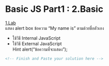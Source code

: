 # Basic JS Part1 : 2.Basic

[1.Lab](https://docs.google.com/presentation/d/1T4DDUDww4SaNukwR0CNMQ8JdgCpn4sSjf53uqSn5vi8/edit#slide=id.gbbd827717a_1_7)  
แสดง alert box ข้อความ “My name is” ตามด้วยชื่อตัวเอง  
- ใช้วิธี Internal JavaScript
- ใช้วิธี External JavaScript  
Hint alert(“ข้อความที่จะแสดง”);
```html
<!-- Finish and Paste your solution here -->


```